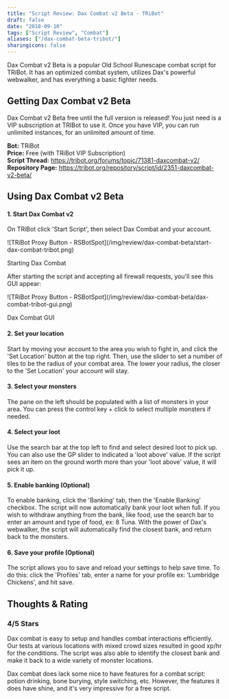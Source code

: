 ```yaml
---
title: "Script Review: Dax Combat v2 Beta - TRiBot"
draft: false
date: "2018-09-10"
tags: ["Script Review", "Combat"]
aliases: ["/dax-combat-beta-tribot/"]
sharingicons: false
---
```

Dax Combat v2 Beta is a popular Old School Runescape combat script for TRiBot. It has an optimized combat system, utilizes Dax's powerful webwalker, and has everything a basic fighter needs.
<!--more-->

## **Getting Dax Combat v2 Beta**
Dax Combat v2 Beta free until the full version is released! You just need is a VIP subscription at TRIBot to use it. Once you have VIP, you can run unlimited instances, for an unlimited amount of time.

<b>Bot:</b> TRiBot <br>
<b>Price:</b> Free (with TRiBot VIP Subscription) <br>
<b>Script Thread:</b> https://tribot.org/forums/topic/71381-daxcombat-v2/ <br>
<b>Repository Page:</b> https://tribot.org/repository/script/id/2351-daxcombat-v2-beta/ <br>

## **Using Dax Combat v2 Beta**
#### **1. Start Dax Combat v2**
On TRiBot click 'Start Script', then select Dax Combat and your account.
<div class="caption">
![TRiBot Proxy Button - RSBotSpot](/img/review/dax-combat-beta/start-dax-combat-tribot.png)
<p class="caption-text">Starting Dax Combat</p>
</div>

After starting the script and accepting all firewall requests, you'll see this GUI appear:
<div class="caption">
![TRiBot Proxy Button - RSBotSpot](/img/review/dax-combat-beta/dax-combat-tribot-gui.png)
<p class="caption-text">Dax Combat GUI</p>
</div>

#### **2. Set your location**
Start by moving your account to the area you wish to fight in, and click the 'Set Location' button at the top right. Then, use the slider to set a number of tiles to be the radius of your combat area. The lower your radius, the closer to the 'Set Location' your account will stay.

#### **3. Select your monsters**
The pane on the left should be populated with a list of monsters in your area. You can press the control key + click to select multiple monsters if needed.

#### **4. Select your loot**
Use the search bar at the top left to find and select desired loot to pick up. You can also use the GP slider to indicated a 'loot above' value. If the script sees an item on the ground worth more than your 'loot above' value, it will pick it up.

#### **5. Enable banking (Optional)**
To enable banking,  click the 'Banking' tab, then the 'Enable Banking' checkbox. The script will now automatically bank your loot when full. If you wish to withdraw anything from the bank, like food, use the search bar to enter an amount and type of food, ex: 8 Tuna.
With the power of Dax's webwalker, the script will automatically find the closest bank, and return back to the monsters.

#### **6. Save your profile (Optional)**
The script allows you to save and reload your settings to help save time. To do this: click the 'Profiles' tab, enter a name for your profile ex: 'Lumbridge Chickens', and hit save.

## **Thoughts & Rating**
<div class="container">
 <div class="row justify-content-center">
  <i class="fas fa-star fa-3x"></i><i class="fas fa-star fa-3x"></i><i class="fas fa-star fa-3x"></i><i class="fas fa-star fa-3x"></i>
  </div>
  <div class="row justify-content-center">
  <h3>4/5  Stars</h3>
  </div>
</div>
Dax combat is easy to setup and handles combat interactions efficiently. Our tests at various locations with mixed crowd sizes resulted in good xp/hr for the conditions. The script was also able to identify the closest bank and make it back to a wide variety of monster locations.

Dax combat does lack some nice to have features for a combat script: potion drinking, bone burying, style switching, etc. However, the features it does have shine, and it's very impressive for a free script.
